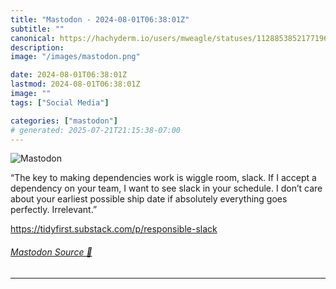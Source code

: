 ```yaml
---
title: "Mastodon - 2024-08-01T06:38:01Z"
subtitle: ""
canonical: https://hachyderm.io/users/mweagle/statuses/112885385217719652
description:
image: "/images/mastodon.png"

date: 2024-08-01T06:38:01Z
lastmod: 2024-08-01T06:38:01Z
image: ""
tags: ["Social Media"]

categories: ["mastodon"]
# generated: 2025-07-21T21:15:38-07:00
---
```

![Mastodon](/images/mastodon.png)

<p>“The key to making dependencies work is wiggle room, slack. If I accept a dependency on your team, I want to see slack in your schedule. I don’t care about your earliest possible ship date if absolutely everything goes perfectly. Irrelevant.”</p><p><a href="https://tidyfirst.substack.com/p/responsible-slack" target="_blank" rel="nofollow noopener noreferrer" translate="no"><span class="invisible">https://</span><span class="ellipsis">tidyfirst.substack.com/p/respo</span><span class="invisible">nsible-slack</span></a></p>


###### [Mastodon Source 🐘](https://hachyderm.io/@mweagle/112885385217719652)

___
